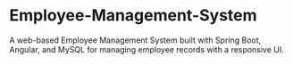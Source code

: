 # Employee-Management-System
A web-based Employee Management System built with Spring Boot, Angular, and MySQL for managing employee records with a responsive UI.
